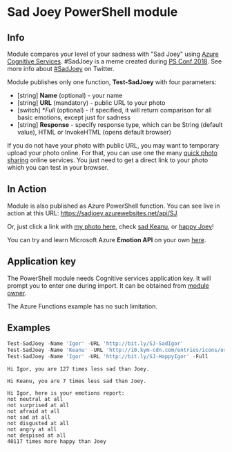 # Sad Joey PowerShell module

## Info

Module compares your level of your sadness with "Sad Joey" using [Azure Cognitive Services](https://azure.microsoft.com/en-us/services/cognitive-services/). #SadJoey is a meme created during [PS Conf 2018](http://www.psconf.eu/). See more info about [#SadJoey](https://twitter.com/hashtag/SadJoey) on Twitter.

Module publishes only one function, **Test-SadJoey** with four parameters:
- [string] **Name** (optional) - your name
- [string] **URL** (mandatory) - public URL to your photo
- [switch] **Full* (optional) - if specified, it will return comparison for all basic emotions, except just for sadness
- [string] **Response** - specify response type, which can be String (default value), HTML or InvokeHTML (opens default browser)

If you do not have your photo with public URL, you may want to temporary upload your photo online.
For that, you can use one the many [quick photo sharing](https://www.bing.com/search?q=quick+image+sharing) online services. You just need to get a direct link to your photo which you can test in your browser.

## In Action

Module is also published as Azure PowerShell function. You can see live in action at this URL: https://sadjoey.azurewebsites.net/api/SJ.

Or, just click a link with [my photo here](https://sadjoey.azurewebsites.net/api/SJ?Name=Igor&URL=https://github.com/iricigor/SadJoey/raw/master/img/SadIgor.jpg), check [sad Keanu](https://sadjoey.azurewebsites.net/api/SJ?Name=Keanu&URL=http%3A%2F%2Fi0.kym-cdn.com%2Fentries%2Ficons%2Foriginal%2F000%2F002%2F862%2FSadKeanu.jpg), or [happy Joey](https://sadjoey.azurewebsites.net/api/SJ?Name=Happy+Joey&URL=https%3A%2F%2Fgithub.com%2Firicigor%2FSadJoey%2Fraw%2Fmaster%2Fimg%2FHappyJoey.jpg)!

You can try and learn Microsoft Azure **Emotion API** on your own [here](https://azure.microsoft.com/en-us/services/cognitive-services/emotion/).

## Application key

The PowerShell module needs Cognitive services application key. It will prompt you to enter one during import. It can be obtained from [module owner](mailto:iricigor@gmail.com?Subject=TestSadJoeyAppKey).

The Azure Functions example has no such limitation.

## Examples

```PowerShell
Test-SadJoey -Name 'Igor' -URL 'http://bit.ly/SJ-SadIgor'
Test-SadJoey -Name 'Keanu' -URL 'http://i0.kym-cdn.com/entries/icons/original/000/002/862/SadKeanu.jpg'
Test-SadJoey -Name 'Igor' -URL 'http://bit.ly/SJ-HappyIgor' -Full
```

```
Hi Igor, you are 127 times less sad than Joey.

Hi Keanu, you are 7 times less sad than Joey.

Hi Igor, here is your emotions report:
not neutral at all
not surprised at all
not afraid at all
not sad at all
not disgusted at all
not angry at all
not despised at all
40117 times more happy than Joey
```
